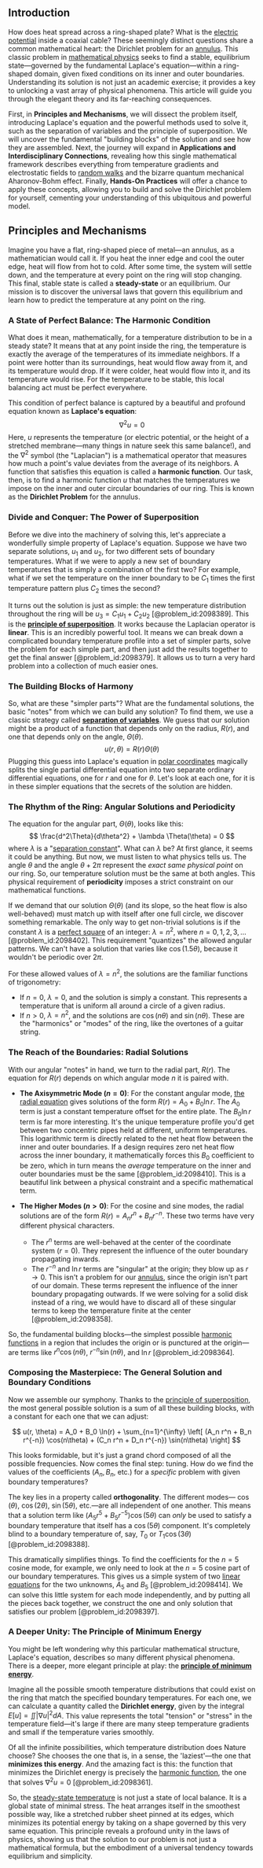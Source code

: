 ## Introduction
How does heat spread across a ring-shaped plate? What is the [electric potential](@article_id:267060) inside a coaxial cable? These seemingly distinct questions share a common mathematical heart: the Dirichlet problem for an [annulus](@article_id:163184). This classic problem in [mathematical physics](@article_id:264909) seeks to find a stable, equilibrium state—governed by the fundamental Laplace's equation—within a ring-shaped domain, given fixed conditions on its inner and outer boundaries. Understanding its solution is not just an academic exercise; it provides a key to unlocking a vast array of physical phenomena. This article will guide you through the elegant theory and its far-reaching consequences.

First, in **Principles and Mechanisms**, we will dissect the problem itself, introducing Laplace's equation and the powerful methods used to solve it, such as the separation of variables and the principle of superposition. We will uncover the fundamental "building blocks" of the solution and see how they are assembled. Next, the journey will expand in **Applications and Interdisciplinary Connections**, revealing how this single mathematical framework describes everything from temperature gradients and electrostatic fields to [random walks](@article_id:159141) and the bizarre quantum mechanical Aharonov-Bohm effect. Finally, **Hands-On Practices** will offer a chance to apply these concepts, allowing you to build and solve the Dirichlet problem for yourself, cementing your understanding of this ubiquitous and powerful model.

## Principles and Mechanisms

Imagine you have a flat, ring-shaped piece of metal—an annulus, as a mathematician would call it. If you heat the inner edge and cool the outer edge, heat will flow from hot to cold. After some time, the system will settle down, and the temperature at every point on the ring will stop changing. This final, stable state is called a **steady-state** or an equilibrium. Our mission is to discover the universal laws that govern this equilibrium and learn how to predict the temperature at any point on the ring.

### A State of Perfect Balance: The Harmonic Condition

What does it mean, mathematically, for a temperature distribution to be in a steady state? It means that at any point inside the ring, the temperature is exactly the average of the temperatures of its immediate neighbors. If a point were hotter than its surroundings, heat would flow away from it, and its temperature would drop. If it were colder, heat would flow into it, and its temperature would rise. For the temperature to be stable, this local balancing act must be perfect everywhere.

This condition of perfect balance is captured by a beautiful and profound equation known as **Laplace's equation**:
$$
\nabla^2 u = 0
$$
Here, $u$ represents the temperature (or electric potential, or the height of a stretched membrane—many things in nature seek this same balance!), and the $\nabla^2$ symbol (the "Laplacian") is a mathematical operator that measures how much a point's value deviates from the average of its neighbors. A function that satisfies this equation is called a **harmonic function**. Our task, then, is to find a harmonic function $u$ that matches the temperatures we impose on the inner and outer circular boundaries of our ring. This is known as the **Dirichlet Problem** for the annulus.

### Divide and Conquer: The Power of Superposition

Before we dive into the machinery of solving this, let's appreciate a wonderfully simple property of Laplace's equation. Suppose we have two separate solutions, $u_1$ and $u_2$, for two different sets of boundary temperatures. What if we were to apply a new set of boundary temperatures that is simply a combination of the first two? For example, what if we set the temperature on the inner boundary to be $C_1$ times the first temperature pattern plus $C_2$ times the second?

It turns out the solution is just as simple: the new temperature distribution throughout the ring will be $u_3 = C_1 u_1 + C_2 u_2$ [@problem_id:2098389]. This is the **[principle of superposition](@article_id:147588)**. It works because the Laplacian operator is **linear**. This is an incredibly powerful tool. It means we can break down a complicated boundary temperature profile into a set of simpler parts, solve the problem for each simple part, and then just add the results together to get the final answer [@problem_id:2098379]. It allows us to turn a very hard problem into a collection of much easier ones.

### The Building Blocks of Harmony

So, what are these "simpler parts"? What are the fundamental solutions, the basic "notes" from which we can build any solution? To find them, we use a classic strategy called **[separation of variables](@article_id:148222)**. We guess that our solution might be a product of a function that depends only on the radius, $R(r)$, and one that depends only on the angle, $\Theta(\theta)$.
$$
u(r, \theta) = R(r) \Theta(\theta)
$$
Plugging this guess into Laplace's equation in [polar coordinates](@article_id:158931) magically splits the single partial differential equation into two separate ordinary differential equations, one for $r$ and one for $\theta$. Let's look at each one, for it is in these simpler equations that the secrets of the solution are hidden.

### The Rhythm of the Ring: Angular Solutions and Periodicity

The equation for the angular part, $\Theta(\theta)$, looks like this:
$$
\frac{d^2\Theta}{d\theta^2} + \lambda \Theta(\theta) = 0
$$
where $\lambda$ is a "[separation constant](@article_id:174776)". What can $\lambda$ be? At first glance, it seems it could be anything. But now, we must listen to what physics tells us. The angle $\theta$ and the angle $\theta + 2\pi$ represent the *exact same physical point* on our ring. So, our temperature solution must be the same at both angles. This physical requirement of **periodicity** imposes a strict constraint on our mathematical functions.

If we demand that our solution $\Theta(\theta)$ (and its slope, so the heat flow is also well-behaved) must match up with itself after one full circle, we discover something remarkable. The only way to get non-trivial solutions is if the constant $\lambda$ is a [perfect square](@article_id:635128) of an integer: $\lambda = n^2$, where $n = 0, 1, 2, 3, \dots$ [@problem_id:2098402]. This requirement "quantizes" the allowed angular patterns. We can't have a solution that varies like $\cos(1.5\theta)$, because it wouldn't be periodic over $2\pi$.

For these allowed values of $\lambda=n^2$, the solutions are the familiar functions of trigonometry:
-   If $n=0$, $\lambda=0$, and the solution is simply a constant. This represents a temperature that is uniform all around a circle of a given radius.
-   If $n > 0$, $\lambda=n^2$, and the solutions are $\cos(n\theta)$ and $\sin(n\theta)$. These are the "harmonics" or "modes" of the ring, like the overtones of a guitar string.

### The Reach of the Boundaries: Radial Solutions

With our angular "notes" in hand, we turn to the radial part, $R(r)$. The equation for $R(r)$ depends on which angular mode $n$ it is paired with.

-   **The Axisymmetric Mode ($n=0$)**: For the constant angular mode, [the radial equation](@article_id:191193) gives solutions of the form $R(r) = A_0 + B_0 \ln r$. The $A_0$ term is just a constant temperature offset for the entire plate. The $B_0 \ln r$ term is far more interesting. It's the unique temperature profile you'd get between two concentric pipes held at different, uniform temperatures. This logarithmic term is directly related to the net heat flow between the inner and outer boundaries. If a design requires zero net heat flow across the inner boundary, it mathematically forces this $B_0$ coefficient to be zero, which in turn means the *average* temperature on the inner and outer boundaries must be the same [@problem_id:2098410]. This is a beautiful link between a physical constraint and a specific mathematical term.

-   **The Higher Modes ($n > 0$)**: For the cosine and sine modes, the radial solutions are of the form $R(r) = A_n r^n + B_n r^{-n}$. These two terms have very different physical characters.
    -   The $r^n$ terms are well-behaved at the center of the coordinate system ($r=0$). They represent the influence of the outer boundary propagating inwards.
    -   The $r^{-n}$ and $\ln r$ terms are "singular" at the origin; they blow up as $r \to 0$. This isn't a problem for our [annulus](@article_id:163184), since the origin isn't part of our domain. These terms represent the influence of the inner boundary propagating outwards. If we were solving for a solid disk instead of a ring, we would have to discard all of these singular terms to keep the temperature finite at the center [@problem_id:2098358].

So, the fundamental building blocks—the simplest possible [harmonic functions](@article_id:139166) in a region that includes the origin or is punctured at the origin—are terms like $r^n \cos(n\theta)$, $r^{-n}\sin(n\theta)$, and $\ln r$ [@problem_id:2098364].

### Composing the Masterpiece: The General Solution and Boundary Conditions

Now we assemble our symphony. Thanks to the [principle of superposition](@article_id:147588), the most general possible solution is a sum of all these building blocks, with a constant for each one that we can adjust:

$$
u(r, \theta) = A_0 + B_0 \ln(r) + \sum_{n=1}^{\infty} \left[ (A_n r^n + B_n r^{-n}) \cos(n\theta) + (C_n r^n + D_n r^{-n}) \sin(n\theta) \right]
$$

This looks formidable, but it's just a grand chord composed of all the possible frequencies. Now comes the final step: tuning. How do we find the values of the coefficients ($A_n, B_n$, etc.) for a *specific* problem with given boundary temperatures?

The key lies in a property called **orthogonality**. The different modes— $\cos(\theta)$, $\cos(2\theta)$, $\sin(5\theta)$, etc.—are all independent of one another. This means that a solution term like $(A_5 r^5 + B_5 r^{-5})\cos(5\theta)$ can *only* be used to satisfy a boundary temperature that itself has a $\cos(5\theta)$ component. It's completely blind to a boundary temperature of, say, $T_0$ or $T_1 \cos(3\theta)$ [@problem_id:2098388].

This dramatically simplifies things. To find the coefficients for the $n=5$ cosine mode, for example, we only need to look at the $n=5$ cosine part of our boundary temperatures. This gives us a simple system of two [linear equations](@article_id:150993) for the two unknowns, $A_5$ and $B_5$ [@problem_id:2098414]. We can solve this little system for each mode independently, and by putting all the pieces back together, we construct the one and only solution that satisfies our problem [@problem_id:2098397].

### A Deeper Unity: The Principle of Minimum Energy

You might be left wondering why this particular mathematical structure, Laplace's equation, describes so many different physical phenomena. There is a deeper, more elegant principle at play: the **[principle of minimum energy](@article_id:177717)**.

Imagine all the possible smooth temperature distributions that could exist on the ring that match the specified boundary temperatures. For each one, we can calculate a quantity called the **Dirichlet energy**, given by the integral $E[u] = \iint |\nabla u|^2 dA$. This value represents the total "tension" or "stress" in the temperature field—it's large if there are many steep temperature gradients and small if the temperature varies smoothly.

Of all the infinite possibilities, which temperature distribution does Nature choose? She chooses the one that is, in a sense, the 'laziest'—the one that **minimizes this energy**. And the amazing fact is this: the function that minimizes the Dirichlet energy is precisely the [harmonic function](@article_id:142903), the one that solves $\nabla^2 u = 0$ [@problem_id:2098361].

So, the [steady-state temperature](@article_id:136281) is not just a state of local balance. It is a global state of minimal stress. The heat arranges itself in the smoothest possible way, like a stretched rubber sheet pinned at its edges, which minimizes its potential energy by taking on a shape governed by this very same equation. This principle reveals a profound unity in the laws of physics, showing us that the solution to our problem is not just a mathematical formula, but the embodiment of a universal tendency towards equilibrium and simplicity.